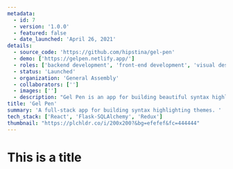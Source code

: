 ```yaml
---
metadata:  
  - id: 7 
  - version: '1.0.0' 
  - featured: false 
  - date_launched: 'April 26, 2021' 
details: 
  - source_code: 'https://github.com/hipstina/gel-pen'
  - demo: ['https://gelpen.netlify.app/']
  - roles: ['backend development', 'front-end development', 'visual design']
  - status: 'Launched'
  - organization: 'General Assembly'
  - collaborators: ['']
  - images: ['']
  - description: "Gel Pen is an app for building beautiful syntax highlighting themes. With the Gel Pen editor, you can mock up your own syntax highlighting theme from scratch and begin using your theme immediately for all of your code snippets. Browse our library of themes to see what other users have made, like your favorites, and leave reviews of ones you've used."
title: 'Gel Pen'
summary: 'A full-stack app for building syntax highlighting themes. '
tech_stack: ['React', 'Flask-SQLAlchemy', 'Redux']
thumbnail: "https://plchldr.co/i/200x200?&bg=efefef&fc=444444"
---
```


# This is a title